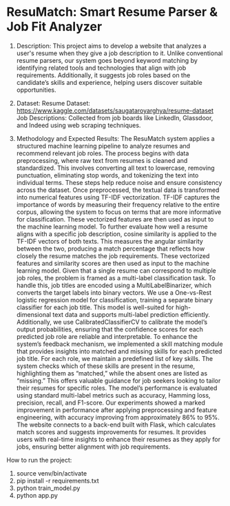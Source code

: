 # ResuMatch: Smart Resume Parser & Job Fit Analyzer

1. Description:
This project aims to develop a website that analyzes a user's resume when they give a job description to it. Unlike conventional resume parsers, our system goes beyond keyword matching by identifying related tools and technologies that align with job requirements. Additionally, it suggests job roles based on the candidate’s skills and experience, helping users discover suitable opportunities.

2. Dataset:
Resume Dataset: 
https://www.kaggle.com/datasets/saugataroyarghya/resume-dataset
Job Descriptions: Collected from job boards like LinkedIn, Glassdoor, and Indeed using web scraping techniques.

3. Methodology and Expected Results:
The ResuMatch system applies a structured machine learning pipeline to analyze resumes and recommend relevant job roles. The process begins with data preprocessing, where raw text from resumes is cleaned and standardized. This involves converting all text to lowercase, removing punctuation, eliminating stop words, and tokenizing the text into individual terms. These steps help reduce noise and ensure consistency across the dataset. Once preprocessed, the textual data is transformed into numerical features using TF-IDF vectorization. TF-IDF captures the importance of words by measuring their frequency relative to the entire corpus, allowing the system to focus on terms that are more informative for classification. These vectorized features are then used as input to the machine learning model. To further evaluate how well a resume aligns with a specific job description, cosine similarity is applied to the TF-IDF vectors of both texts. This measures the angular similarity between the two, producing a match percentage that reflects how closely the resume matches the job requirements. These vectorized features and similarity scores are then used as input to the machine learning model.
Given that a single resume can correspond to multiple job roles, the problem is framed as a multi-label classification task. To handle this, job titles are encoded using a MultiLabelBinarizer, which converts the target labels into binary vectors. We use a One-vs-Rest logistic regression model for classification, training a separate binary classifier for each job title. This model is well-suited for high-dimensional text data and supports multi-label prediction efficiently. Additionally, we use CalibratedClassifierCV to calibrate the model’s output probabilities, ensuring that the confidence scores for each predicted job role are reliable and interpretable. To enhance the system’s feedback mechanism, we implemented a skill matching module that provides insights into matched and missing skills for each predicted job title. For each role, we maintain a predefined list of key skills. The system checks which of these skills are present in the resume, highlighting them as “matched,” while the absent ones are listed as “missing.” This offers valuable guidance for job seekers looking to tailor their resumes for specific roles.
The model’s performance is evaluated using standard multi-label metrics such as accuracy, Hamming loss, precision, recall, and F1-score. Our experiments showed a marked improvement in performance after applying preprocessing and feature engineering, with accuracy improving from approximately 86% to 95%. 
The website connects to a back-end built with Flask, which calculates match scores and suggests improvements for resumes. It provides users with real-time insights to enhance their resumes as they apply for jobs, ensuring better alignment with job requirements.


How to run the project:

1. source venv/bin/activate
2. pip install -r requirements.txt
3. python train_model.py
4. python app.py
